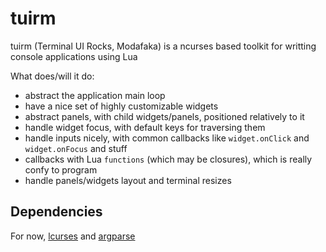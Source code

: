 tuirm
=====
tuirm (Terminal UI Rocks, Modafaka) is a ncurses based toolkit for writting console applications using Lua

What does/will it do:
- abstract the application main loop
- have a nice set of highly customizable widgets
- abstract panels, with child widgets/panels, positioned relatively to it
- handle widget focus, with default keys for traversing them
- handle inputs nicely, with common callbacks like `widget.onClick` and `widget.onFocus` and stuff
- callbacks with Lua `functions` (which may be closures), which is really confy to program
- handle panels/widgets layout and terminal resizes


Dependencies
------------
For now, [lcurses](https://github.com/rrthomas/lcurses) and [argparse](https://github.com/mpeterv/argparse)
